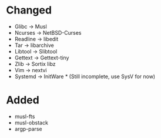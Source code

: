 # Changed
- Glibc -> Musl
- Ncurses -> NetBSD-Curses
- Readline -> libedit
- Tar -> libarchive
- Libtool -> Slibtool
- Gettext -> Gettext-tiny
- Zlib -> Sortix libz
- Vim -> nextvi
- Systemd -> InitWare * (Still incomplete, use SysV for now)
# Added
- musl-fts
- musl-obstack
- argp-parse
